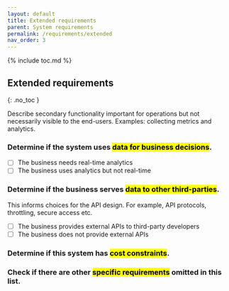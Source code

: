 ```yaml
---
layout: default
title: Extended requirements
parent: System requirements
permalink: /requirements/extended
nav_order: 3
---
```


{% include toc.md %}


## Extended requirements
{: .no_toc }

Describe secondary functionality important for operations but not necessarily visible to the end-users. Examples: collecting metrics and analytics.

### Determine if the system uses <mark>data for business decisions</mark>.

- [ ] The business needs real-time analytics
- [ ] The business uses analytics but not real-time

### Determine if the business serves <mark>data to other third-parties</mark>. 

This informs choices for the API design. For example, API protocols, throttling, secure access etc.

- [ ] The business provides external APIs to third-party developers
- [ ] The business does not provide external APIs

### Determine if this system has <mark>cost constraints</mark>.

### Check if there are other <mark>specific requirements</mark> omitted in this list.
